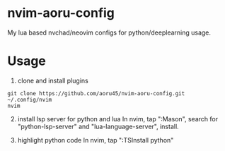 # nvim-aoru-config
My lua based nvchad/neovim configs for python/deeplearning usage.
# Usage
1. clone and install plugins
```
git clone https://github.com/aoru45/nvim-aoru-config.git ~/.config/nvim
nvim
```
2. install lsp server for python and lua
In nvim, tap ":Mason", search for "python-lsp-server" and "lua-language-server", install.

3. highlight python code
In nvim, tap ":TSInstall python"
